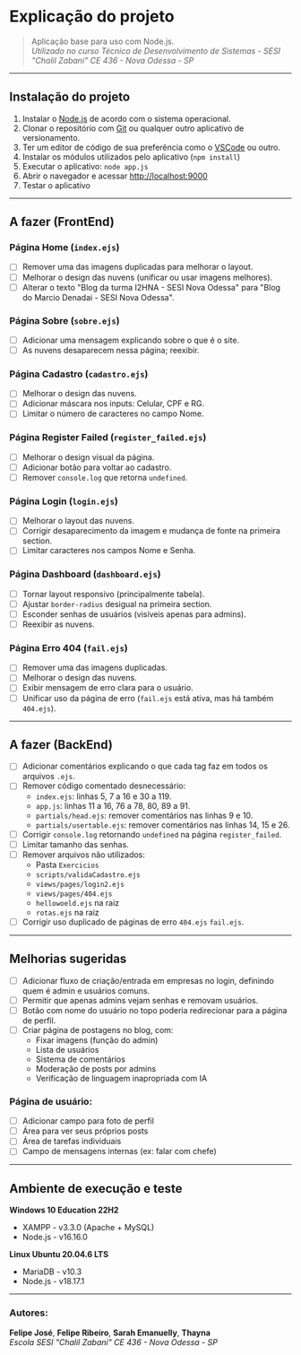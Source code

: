 # Explicação do projeto  
> Aplicação base para uso com Node.js.  
> _Utilizado no curso Técnico de Desenvolvimento de Sistemas - SESI "Chalil Zabani" CE 436 - Nova Odessa - SP_  

---

## Instalação do projeto

1. Instalar o [Node.js](https://nodejs.org/en/download) de acordo com o sistema operacional.
2. Clonar o repositório com [Git](https://git-scm.com/downloads) ou qualquer outro aplicativo de versionamento.
3. Ter um editor de código de sua preferência como o [VSCode](https://code.visualstudio.com/) ou outro.
4. Instalar os módulos utilizados pelo aplicativo (`npm install`)
5. Executar o aplicativo: `node app.js`
6. Abrir o navegador e acessar [http://localhost:9000](http://localhost:9000)
7. Testar o aplicativo

---

## A fazer (FrontEnd)

### Página Home (`index.ejs`)
- [ ] Remover uma das imagens duplicadas para melhorar o layout.
- [ ] Melhorar o design das nuvens (unificar ou usar imagens melhores).
- [ ] Alterar o texto "Blog da turma I2HNA - SESI Nova Odessa" para "Blog do Marcio Denadai - SESI Nova Odessa".

### Página Sobre (`sobre.ejs`)
- [ ] Adicionar uma mensagem explicando sobre o que é o site.
- [ ] As nuvens desaparecem nessa página; reexibir.

### Página Cadastro (`cadastro.ejs`)
- [ ] Melhorar o design das nuvens.
- [ ] Adicionar máscara nos inputs: Celular, CPF e RG.
- [ ] Limitar o número de caracteres no campo Nome.

### Página Register Failed (`register_failed.ejs`)
- [ ] Melhorar o design visual da página.
- [ ] Adicionar botão para voltar ao cadastro.
- [ ] Remover `console.log` que retorna `undefined`.

### Página Login (`login.ejs`)
- [ ] Melhorar o layout das nuvens.
- [ ] Corrigir desaparecimento da imagem e mudança de fonte na primeira section.
- [ ] Limitar caracteres nos campos Nome e Senha.

### Página Dashboard (`dashboard.ejs`)
- [ ] Tornar layout responsivo (principalmente tabela).
- [ ] Ajustar `border-radius` desigual na primeira section.
- [ ] Esconder senhas de usuários (visíveis apenas para admins).
- [ ] Reexibir as nuvens.

### Página Erro 404 (`fail.ejs`)
- [ ] Remover uma das imagens duplicadas.
- [ ] Melhorar o design das nuvens.
- [ ] Exibir mensagem de erro clara para o usuário.
- [ ] Unificar uso da página de erro (`fail.ejs` está ativa, mas há também `404.ejs`).

---

## A fazer (BackEnd)

- [ ] Adicionar comentários explicando o que cada tag faz em todos os arquivos `.ejs`.
- [ ] Remover código comentado desnecessário:
  - `index.ejs`: linhas 5, 7 a 16 e 30 a 119.
  - `app.js`: linhas 11 a 16, 76 a 78, 80, 89 a 91.
  - `partials/head.ejs`: remover comentários nas linhas 9 e 10.
  - `partials/usertable.ejs`: remover comentários nas linhas 14, 15 e 26.
- [ ] Corrigir `console.log` retornando `undefined` na página `register_failed`.
- [ ] Limitar tamanho das senhas.
- [ ] Remover arquivos não utilizados:
  - Pasta `Exercicios`
  - `scripts/validaCadastro.ejs`
  - `views/pages/login2.ejs`
  - `views/pages/404.ejs`
  - `hellowoeld.ejs` na raiz
  - `rotas.ejs` na raiz
- [ ] Corrigir uso duplicado de páginas de erro `404.ejs`  `fail.ejs`.

---

## Melhorias sugeridas

- [ ] Adicionar fluxo de criação/entrada em empresas no login, definindo quem é admin e usuários comuns.
- [ ] Permitir que apenas admins vejam senhas e removam usuários.
- [ ] Botão com nome do usuário no topo poderia redirecionar para a página de perfil.
- [ ] Criar página de postagens no blog, com:
  - Fixar imagens (função do admin)
  - Lista de usuários
  - Sistema de comentários
  - Moderação de posts por admins
  - Verificação de linguagem inapropriada com IA

### Página de usuário:
- [ ] Adicionar campo para foto de perfil
- [ ] Área para ver seus próprios posts
- [ ] Área de tarefas individuais
- [ ] Campo de mensagens internas (ex: falar com chefe)

---

## Ambiente de execução e teste

**Windows 10 Education 22H2**  
- XAMPP - v3.3.0 (Apache + MySQL)  
- Node.js - v16.16.0  

**Linux Ubuntu 20.04.6 LTS**  
- MariaDB - v10.3  
- Node.js - v18.17.1  

---

### Autores:
**Felipe José**, **Felipe Ribeiro**, **Sarah Emanuelly**, **Thayna**  
_Escola SESI "Chalil Zabani" CE 436 - Nova Odessa - SP_
